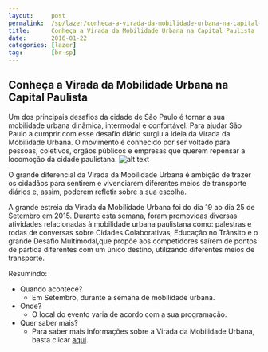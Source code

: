 ```yaml
---
layout:     post
permalink:  /sp/lazer/conheca-a-virada-da-mobilidade-urbana-na-capital-paulista
title:      Conheça a Virada da Mobilidade Urbana na Capital Paulista
date:       2016-01-22
categories: [lazer]
tag:        [br-sp]
---
```


## Conheça a Virada da Mobilidade Urbana na Capital Paulista 

Um dos principais desafios da cidade de São Paulo é tornar a sua mobilidade urbana dinâmica, intermodal e confortável. Para ajudar São Paulo a cumprir com esse desafio diário surgiu a ideia da Virada da Mobilidade Urbana. O movimento é conhecido por ser voltado para pessoas, coletivos, orgãos públicos e empresas que querem repensar a locomoção da cidade paulistana. 
![alt text][image1] 

O grande diferencial da Virada da Mobilidade Urbana é ambição de trazer os cidadãos para sentirem e vivenciarem diferentes meios de transporte diários e, assim, poderem refletir sobre a sua escolha. 

A grande estreia da Virada da Mobilidade Urbana foi do dia 19 ao dia 25 de Setembro em 2015. Durante esta semana, foram promovidas diversas atividades relacionadas à mobilidade urbana paulistana como: palestras e rodas de conversas sobre Cidades Colaborativas, Educação no Trânsito e o grande Desafio Multimodal,que propõe aos competidores saírem de pontos de partida diferentes com um único destino, utilizando diferentes meios de transporte. 

Resumindo:

 - Quando acontece? 
	 - Em Setembro, durante a semana de mobilidade urbana. 
 - Onde? 
	 - O local do evento varia de acordo com a sua programação. 
 - Quer saber mais?
	 - Para saber mais informações sobre a Virada da Mobilidade Urbana, basta clicar [aqui].

[image1]:      http://www.uspcidades.net/assets/user/img/images/copy-cropped-viradamob1.png
[aqui]: http://semanadamobilidade.cetsp.com.br/